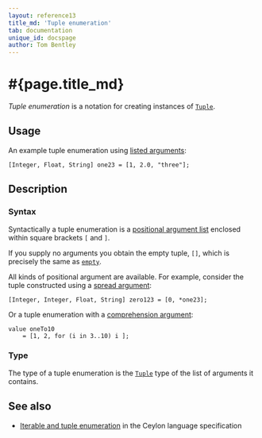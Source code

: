 ```yaml
---
layout: reference13
title_md: 'Tuple enumeration'
tab: documentation
unique_id: docspage
author: Tom Bentley
---
```


# #{page.title_md}

_Tuple enumeration_ is a notation for creating instances of
[`Tuple`](#{site.urls.apidoc_1_3}/Tuple.type.html).

## Usage 

An example tuple enumeration using 
[listed arguments](../positional-argument-list/#listed_arguments):

<!-- try: -->
    [Integer, Float, String] one23 = [1, 2.0, "three"];

## Description

### Syntax

Syntactically a tuple enumeration is a 
[positional argument list](../positional-argument-list/) enclosed 
within square brackets `[` and `]`.

If you supply no arguments you obtain the empty tuple, `[]`, 
which is precisely the same as 
[`empty`](#{site.urls.apidoc_1_3}/index.html#empty).

All kinds of positional argument are available. 
For example, consider
the tuple constructed using a 
[spread argument](../positional-argument-list/#spread_arguments):

<!-- try: -->
    [Integer, Integer, Float, String] zero123 = [0, *one23];

Or a tuple enumeration with a 
[comprehension argument](../positional-argument-list/#comprehension_arguments):

<!-- try: -->
    value oneTo10 
        = [1, 2, for (i in 3..10) i ];



### Type

The type of a tuple enumeration is the 
[`Tuple`](#{site.urls.apidoc_1_3}/Tuple.type.html) 
type of the list of arguments it contains.


## See also

* [Iterable and tuple enumeration](#{site.urls.spec_current}#enumeration) 
  in the Ceylon language specification
